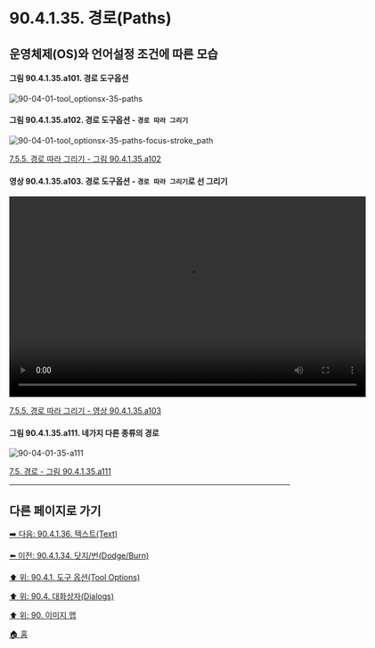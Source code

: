 # 90.4.1.35. 경로(Paths)
## 운영체제(OS)와 언어설정 조건에 따른 모습
#### 그림 90.4.1.35.a101. 경로 도구옵션
![90-04-01-tool_optionsx-35-paths](https://github.com/wonder13662/gimp/assets/15767104/dee59e10-5d74-4f0f-967a-a6cbb5415df4)

<a id="90-04-01-35-a102"></a> 

#### 그림 90.4.1.35.a102. 경로 도구옵션 - `경로 따라 그리기`
![90-04-01-tool_optionsx-35-paths-focus-stroke_path](https://github.com/wonder13662/gimp/assets/15767104/34a212ad-f35f-4fb7-94a9-015a873882ae)

[7.5.5. 경로 따라 그리기 - 그림 90.4.1.35.a102](./07-05-05-stroking-a-path.md#90-04-01-35-a102)

<a id="90-04-01-35-a103"></a>

#### 영상 90.4.1.35.a103. 경로 도구옵션 - `경로 따라 그리기`로 선 그리기
<video controls="controls" width="640" height="360" src="https://github.com/wonder13662/gimp/assets/15767104/ebad5fdc-7c60-47b8-bc42-9e3ed00ec004"></video>

[7.5.5. 경로 따라 그리기 - 영상 90.4.1.35.a103](./07-05-05-stroking-a-path.md#90-04-01-35-a103)

<a id="90-04-01-35-a111"></a>

#### 그림 90.4.1.35.a111. 네가지 다른 종류의 경로
![90-04-01-35-a111](https://github.com/wonder13662/gimp/assets/15767104/ede51131-8fdf-403f-a64c-62e98272841a)

[7.5. 경로 - 그림 90.4.1.35.a111](./07-05-00-paths.md#90-04-01-35-a111)

***

## 다른 페이지로 가기

[➡️ 다음: 90.4.1.36. 텍스트(Text)](./90-04-01-36-text.md)

[⬅️ 이전: 90.4.1.34. 닷지/번(Dodge/Burn)](./90-04-01-34-dodge_burn.md)

[⬆️ 위: 90.4.1. 도구 옵션(Tool Options)](./90-04-01-00-tool_options.md)

[⬆️ 위: 90.4. 대화상자(Dialogs)](./90-04-00-dialogs.md)

[⬆️ 위: 90. 이미지 맵](./90-00-image-map.md)

[🏠 홈](./00-home.md)
